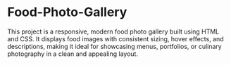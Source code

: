 # Food-Photo-Gallery
This project is a responsive, modern food photo gallery built using HTML and CSS. It displays food images with consistent sizing, hover effects, and descriptions, making it ideal for showcasing menus, portfolios, or culinary photography in a clean and appealing layout.

